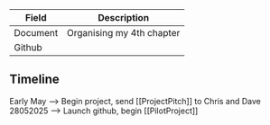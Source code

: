 | Field    | Description               |
| -------- | ------------------------- |
| Document | Organising my 4th chapter |
| Github   |                           |

## Timeline
Early May --> Begin project, send [[ProjectPitch]] to Chris and Dave
28052025 --> Launch github, begin [[PilotProject]]